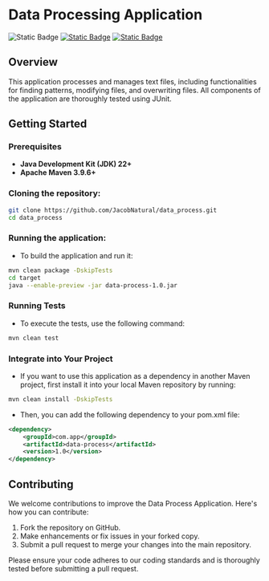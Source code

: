 # Data Processing Application
![Static Badge](https://img.shields.io/badge/Build-passing-flat)
[![Static Badge](https://img.shields.io/badge/Coverage-98%25-flat)](https://jacobnatural.github.io/data_process/jacoco/index.html)
[![Static Badge](https://img.shields.io/badge/docs-blue)](https://jacobnatural.github.io/data_process/apidocs/index.html)

## Overview

This application processes and manages text files, including functionalities for finding patterns, 
modifying files, and overwriting files. All components of the application are thoroughly tested using JUnit.


## Getting Started

### Prerequisites

- **Java Development Kit (JDK) 22+**
- **Apache Maven 3.9.6+**



### Cloning the repository:

```bash
git clone https://github.com/JacobNatural/data_process.git
cd data_process
```

### Running the application:
- To build the application and run it:
```Bash
mvn clean package -DskipTests
cd target  
java --enable-preview -jar data-process-1.0.jar
```


### Running Tests
- To execute the tests, use the following command:
```Bash
mvn clean test
```

### Integrate into Your Project
- If you want to use this application as a dependency in another Maven project,
  first install it into your local Maven repository by running:
```Bash
mvn clean install -DskipTests
```
- Then, you can add the following dependency to your pom.xml file:

```xml
<dependency>
    <groupId>com.app</groupId>
    <artifactId>data-process</artifactId>
    <version>1.0</version>
</dependency>
```

## Contributing

We welcome contributions to improve the Data Process Application. Here's how you can contribute:

1. Fork the repository on GitHub.
2. Make enhancements or fix issues in your forked copy.
3. Submit a pull request to merge your changes into the main repository.

Please ensure your code adheres to our coding standards and is thoroughly tested before submitting a pull request.